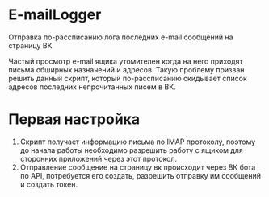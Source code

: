 # E-mailLogger
Отправка по-рассписанию лога последних e-mail сообщений на страницу ВК

Частый просмотр e-mail ящика утомителен когда на него приходят письма обширных назначений и адресов. Такую проблему призван решить данный скрипт, который по-рассписанию скидывает список адресов последних непрочитанных писем в ВК.


# Первая настройка

1. Скрипт получает информацию письма по IMAP протоколу, поэтому до начала работы необходимо разрешить работу с ящиком для сторонних приложений через этот протокол.
2. Отправление сообщение на страницу вк происходит через ВК бота по API, потребуется его создать, разрешить отправку им сообщений и создать токен. 
